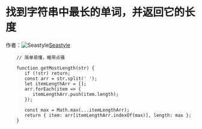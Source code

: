 # 找到字符串中最长的单词，并返回它的长度

作者：![Seastyle](https://avatars.githubusercontent.com/u/45786351?s=80&u=6e652e0b8ed266820dcc5b40ed20164346f22f0a&v=4)[Seastyle](https://github/Seastyle)


```
    // 简单易懂，略带点骚
    
    function getMostLength(str) {
       if (!str) return;
       const arr = str.split(' ');
       let itemLengthArr = [];
       arr.forEach(item => {
          itemLengthArr.push(item.length);
       });
    
       const max = Math.max(...itemLengthArr);
       return { item: arr[itemLengthArr.indexOf(max)], length: max };
    }
```
